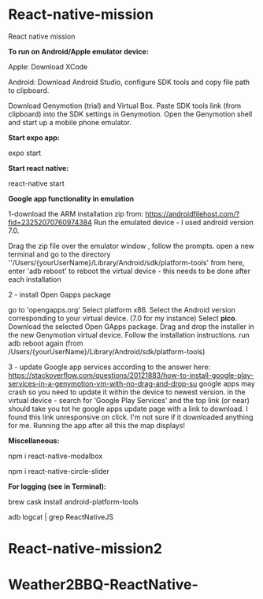 # React-native-mission
React native mission

<b>To run on Android/Apple emulator device:</b>

Apple: Download XCode

Android: Download Android Studio, configure SDK tools and copy file path to clipboard.

Download Genymotion (trial) and Virtual Box. Paste SDK tools link (from clipboard) into the SDK settings in Genymotion. Open the Genymotion shell and start up a mobile phone emulator.


<b>Start expo app: </b>

expo start


<b>Start react native:</b>

react-native start

<b>Google app functionality in emulation</b>


1-download the ARM installation zip from: https://androidfilehost.com/?fid=23252070760974384
Run the emulated device - I used android version 7.0.

Drag the zip file over the emulator window , follow the prompts.
open a new terminal and go to the directory ''/Users/{yourUserName}/Library/Android/sdk/platform-tools'
from here, enter 'adb reboot' to reboot the virtual device - this needs to be done after each installation


2 - install Open Gapps package

go to 'opengapps.org'
Select platform x86.
Select the Android version corresponding to your virtual device. (7.0 for my instance)
Select <b>pico</b>.
Download the selected Open GApps package.
Drag and drop the installer in the new Genymotion virtual device.
Follow the installation instructions.
run adb reboot again (from /Users/{yourUserName}/Library/Android/sdk/platform-tools)

3 - update Google app services
according to the answer here: https://stackoverflow.com/questions/20121883/how-to-install-google-play-services-in-a-genymotion-vm-with-no-drag-and-drop-su
google apps may crash so you need to update it within the device to newest version.
in the virtual device - search for 'Google Play Services' and the top link (or near) should take you tot he google apps update page with a link to download. I found this link unresponsive on click. I'm not sure if it downloaded anything for me.
Running the app after all this the map displays!

<b>Miscellaneous:</b>

npm i react-native-modalbox

npm i react-native-circle-slider


<b>For logging (see in Terminal):</b>

brew cask install android-platform-tools

adb logcat | grep ReactNativeJS
# React-native-mission2
# Weather2BBQ-ReactNative-
